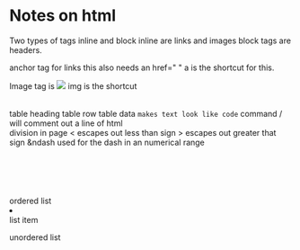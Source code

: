 # Notes on html

Two types of tags inline and block   inline are links and images block tags are headers.

<a> anchor tag for links this also needs an href=" " a is the shortcut for this.

Image tag is <img src="   " alt="  "/> img is the shortcut

<table></table>
<th> table heading
<tr> table row
<td> table data
<code>makes text look like code</code>
command / will comment out a line of html
<div></div> division in page
&lt escapes out less than sign
&gt escapes out greater that sign
&ndash used for the dash in an numerical range
<header></header>
<!-- a note on this next section the anchor tag below is for the picture so when you click o the picture it'll take you to the attributed source. -->
<a href="images/kittens.jpeg"></a>
<img src="https://wikipedia.org" alt="">
<!-- The target blank command below is set to open a new tab when the picture is clicked on -->
<a href="https://github.com/"
   target="_blank">
   <img src="images/kittens.jpeg" alt="">
</a>
<blockquote></blockquote>
  <ol></ol> ordered list
  <li></li> list item
  <ul></ul> unordered list 
